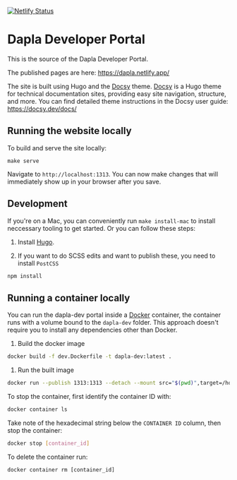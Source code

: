 [![Netlify Status](https://api.netlify.com/api/v1/badges/67d92d24-062b-4ef5-8fbe-1b6c09ddd465/deploy-status)](https://app.netlify.com/sites/dapla/deploys)

# Dapla Developer Portal

This is the source of the Dapla Developer Portal.

The published pages are here: https://dapla.netlify.app/

The site is built using Hugo and the [Docsy](https://github.com/google/docsy) theme. [Docsy](https://github.com/google/docsy) is a Hugo theme for technical documentation sites, providing easy site navigation, structure, and more. You can find detailed theme instructions in the Docsy user guide: https://docsy.dev/docs/


## Running the website locally

To build and serve the site locally:

```
make serve
```

Navigate to `http://localhost:1313`. You can now make changes that will immediately show up in your browser after you save.


## Development

If you're on a Mac, you can conveniently run `make install-mac` to install neccessary tooling to get started. Or you can follow these steps:

1. Install [Hugo](https://gohugo.io/getting-started/quick-start/#step-1-install-hugo).

2. If you want to do SCSS edits and want to publish these, you need to install `PostCSS`

```bash
npm install
```

## Running a container locally

You can run the dapla-dev portal inside a [Docker](ihttps://docs.docker.com/) container, the container runs with a volume bound to the `dapla-dev` folder. This approach doesn't require you to install any dependencies other than Docker.

1. Build the docker image 

```bash
docker build -f dev.Dockerfile -t dapla-dev:latest .
```

1. Run the built image

```bash
docker run --publish 1313:1313 --detach --mount src="$(pwd)",target=/home/dapla-dev/app,type=bind dapla-dev:latest
```


To stop the container, first identify the container ID with:

```bash
docker container ls
```

Take note of the hexadecimal string below the `CONTAINER ID` column, then stop
the container:

```bash
docker stop [container_id]
```

To delete the container run:

```
docker container rm [container_id]
```
